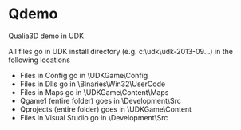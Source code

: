 Qdemo
=====

Qualia3D demo in UDK

All files go in UDK install directory (e.g. c:\udk\udk-2013-09\...) in the following locations

- Files in Config go in \UDKGame\Config
- Files in Dlls go in \Binaries\Win32\UserCode
- Files in Maps go in \UDKGame\Content\Maps
- Qgame1 (entire folder) goes in \Development\Src
- Qprojects (entire folder) goes in \UDKGame\Content
- Files in Visual Studio go in \Development\Src
